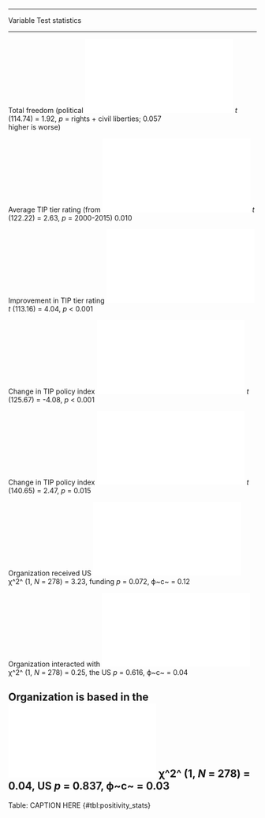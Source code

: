 
-----------------------------------------------------------------------------------------------------------------
Variable                                                                              Test statistics            
------------------------------ ------------------------------------------------------ ---------------------------
Total freedom (political         ![](figures/summary_table/positivity_freedom.pdf)    *t* (114.74) = 1.92, *p* = 
rights + civil liberties;                                                             0.057                      
higher is worse)                                                                                                 

Average TIP tier rating (from      ![](figures/summary_table/positivity_tier.pdf)     *t* (122.22) = 2.63, *p* = 
2000-2015)                                                                            0.010                      

Improvement in TIP tier rating ![](figures/summary_table/positivity_tier_change.pdf)  *t* (113.16) = 4.04, *p* < 
                                                                                      0.001                      

Change in TIP policy index         ![](figures/summary_table/positivity_cho.pdf)      *t* (125.67) = -4.08, *p* <
                                                                                      0.001                      

Change in TIP policy index     ![](figures/summary_table/positivity_fund_country.pdf) *t* (140.65) = 2.47, *p* = 
                                                                                      0.015                      

Organization received US         ![](figures/summary_table/positivity_funding.pdf)    χ^2^ (1, *N* = 278) = 3.23,
funding                                                                               *p* = 0.072, ϕ~c~ = 0.12   

Organization interacted with   ![](figures/summary_table/positivity_interaction.pdf)  χ^2^ (1, *N* = 278) = 0.25,
the US                                                                                *p* = 0.616, ϕ~c~ = 0.04   

Organization is based in the     ![](figures/summary_table/positivity_funding.pdf)    χ^2^ (1, *N* = 278) = 0.04,
US                                                                                    *p* = 0.837, ϕ~c~ = 0.03   
-----------------------------------------------------------------------------------------------------------------

Table: CAPTION HERE {#tbl:positivity_stats}

